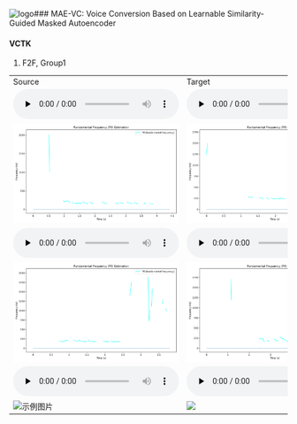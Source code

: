 ![logo](https://github.com/BrightGu/MAE-VC2/assets/22638759/2381d64f-fe01-4e6d-8e70-6c481a6e4f8f)### MAE-VC: Voice Conversion Based on Learnable Similarity-Guided Masked Autoencoder
<!-- #### [MediumVC: Any-to-any voice conversion using synthetic specific-speaker speeches as intermedium features](https://arxiv.org/abs/2110.02500) -->
#### VCTK
1. F2F, Group1
<table>
   <tr>
      <td>Source</td>
      <td>Target</td>
      <td>AdaINVC</td>
      <td>AgaINVC</td>
      <td>FragmentVC</td>
      <td>MAE-VC</td>
      <td>DiffVCHW</td>
      <td>DiffVCwoCGNG</td>
      <td>DiffVC</td>
   </tr>
   <tr>
      <td><audio id="audio" controls="" preload="none"> <source id="V1_s" src="Sample-DFHW/Compared_with_Baselines/F2F/1/source_p225_004.wav"> </audio></td>
      <td><audio id="audio" controls="" preload="none"> <source id="V1_t" src="Sample-DFHW/Compared_with_Baselines/F2F/1/target_p240_002.wav"> </audio></td>
      <td><audio id="audio" controls="" preload="none"> <source id="V1_A" src="Sample-DFHW/Compared_with_Baselines/F2F/1/AdaINVC_p225_004TOp240_002.wav"> </audio></td>
      <td><audio id="audio" controls="" preload="none"> <source id="V1_B" src="Sample-DFHW/Compared_with_Baselines/F2F/1/AgaINVC_p225_004TOp240_002.wav"> </audio></td>
      <td><audio id="audio" controls="" preload="none"> <source id="V1_C" src="Sample-DFHW/Compared_with_Baselines/F2F/1/FragmentVC_p225_004TOp240_002.wav"> </audio></td>
      <td><audio id="audio" controls="" preload="none"> <source id="V1_D" src="Sample-DFHW/Compared_with_Baselines/F2F/1/MAEVC_p225_004TOp240_002.wav"> </audio></td>
      <td><audio id="audio" controls="" preload="none"> <source id="V1_E" src="Sample-DFHW/Compared_with_Baselines/F2F/1/DiffVCHW_p225_004TOp240_002.wav"> </audio></td>
      <td><audio id="audio" controls="" preload="none"> <source id="V1_F" src="Sample-DFHW/Compared_with_Baselines/F2F/1/DiffVCwoCGNG_p225_004TOp240_002.wav"> </audio></td>
      <td><audio id="audio" controls="" preload="none"> <source id="V1_G" src="Sample-DFHW/Compared_with_Baselines/F2F/1/DiffVC_p225_004TOp240_002.wav"> </audio></td>
   </tr>
  
   
  <tr>
      <td> <img src="Sample-DFHW/Compared_with_Baselines/F2F/1/source_p225_004_f0.png" alt="示例图片"></td>
      <td><img src="Sample-DFHW/Compared_with_Baselines/F2F/1/target_p240_002_f0.png"> </audio></td>
      <td><img src="Sample-DFHW/Compared_with_Baselines/F2F/1/AdaINVC_p225_004TOp240_002_f0.png"> </audio></td>
      <td><img src="Sample-DFHW/Compared_with_Baselines/F2F/1/AgaINVC_p225_004TOp240_002_f0.png"> </audio></td>
      <td><img src="Sample-DFHW/Compared_with_Baselines/F2F/1/FragmentVC_p225_004TOp240_002_f0.png"> </audio></td>
      <td><img src="Sample-DFHW/Compared_with_Baselines/F2F/1/MAEVC_p225_004TOp240_002_f0.png"> </audio></td>
      <td><img src="Sample-DFHW/Compared_with_Baselines/F2F/1/DiffVCHW_p225_004TOp240_002_f0.png"> </audio></td>
      <td><img src="Sample-DFHW/Compared_with_Baselines/F2F/1/DiffVCwoCGNG_p225_004TOp240_002_f0.png"> </audio></td>
      <td><img src="Sample-DFHW/Compared_with_Baselines/F2F/1/DiffVC_p225_004TOp240_002_f0.png"> </audio></td>
  </tr>

   <tr>
      <td><audio id="audio" controls="" preload="none"> <source id="V1_s" src="Sample-DFHW/Compared_with_Baselines/F2F/2/source_p264_045.wav"> </audio></td>
      <td><audio id="audio" controls="" preload="none"> <source id="V1_t" src="Sample-DFHW/Compared_with_Baselines/F2F/2/target_p225_039.wav"> </audio></td>
      <td><audio id="audio" controls="" preload="none"> <source id="V1_A" src="Sample-DFHW/Compared_with_Baselines/F2F/2/AdaINVC_p264_045TOp225_039.wav"> </audio></td>
      <td><audio id="audio" controls="" preload="none"> <source id="V1_B" src="Sample-DFHW/Compared_with_Baselines/F2F/2/AgaINVC_p264_045TOp225_039.wav"> </audio></td>
      <td><audio id="audio" controls="" preload="none"> <source id="V1_C" src="Sample-DFHW/Compared_with_Baselines/F2F/2/FragmentVC_p264_045TOp225_039.wav"> </audio></td>
      <td><audio id="audio" controls="" preload="none"> <source id="V1_D" src="Sample-DFHW/Compared_with_Baselines/F2F/2/MAEVC_p264_045TOp225_039.wav"> </audio></td>
      <td><audio id="audio" controls="" preload="none"> <source id="V1_E" src="Sample-DFHW/Compared_with_Baselines/F2F/2/DiffVCHW_p264_045TOp225_039.wav"> </audio></td>
      <td><audio id="audio" controls="" preload="none"> <source id="V1_F" src="Sample-DFHW/Compared_with_Baselines/F2F/2/DiffVCwoCGNG_p264_045TOp225_039.wav"> </audio></td>
      <td><audio id="audio" controls="" preload="none"> <source id="V1_G" src="Sample-DFHW/Compared_with_Baselines/F2F/2/DiffVC_p264_045TOp225_039.wav"> </audio></td>
   </tr>
  
   
  <tr>
      <td><img src="Sample-DFHW/Compared_with_Baselines/F2F/2/source_p264_045_f0.png" alt="示例图片"></td>
      <td><img src="Sample-DFHW/Compared_with_Baselines/F2F/2/target_p225_039_f0.png"> </audio></td>
      <td><img src="Sample-DFHW/Compared_with_Baselines/F2F/2/AdaINVC_p264_045TOp225_039_f0.png"> </audio></td>
      <td><img src="Sample-DFHW/Compared_with_Baselines/F2F/2/AgaINVC_p264_045TOp225_039_f0.png"> </audio></td>
      <td><img src="Sample-DFHW/Compared_with_Baselines/F2F/2/FragmentVC_p264_045TOp225_039_f0.png"> </audio></td>
      <td><img src="Sample-DFHW/Compared_with_Baselines/F2F/2/MAEVC_p264_045TOp225_039_f0.png"> </audio></td>
      <td><img src="Sample-DFHW/Compared_with_Baselines/F2F/2/DiffVCHW_p264_045TOp225_039_f0.png"> </audio></td>
      <td><img src="Sample-DFHW/Compared_with_Baselines/F2F/2/DiffVCwoCGNG_p264_045TOp225_039_f0.png"> </audio></td>
      <td><img src="Sample-DFHW/Compared_with_Baselines/F2F/2/DiffVC_p264_045TOp225_039_f0.png"> </audio></td>
  </tr>

  <tr>
      <td><audio id="audio" controls="" preload="none"> <source id="V1_s" src="Sample-DFHW/Compared_with_Baselines/F2F/3/source_p329_009.wav"> </audio></td>
      <td><audio id="audio" controls="" preload="none"> <source id="V1_t" src="Sample-DFHW/Compared_with_Baselines/F2F/3/target_p225_030.wav"> </audio></td>
      <td><audio id="audio" controls="" preload="none"> <source id="V1_A" src="Sample-DFHW/Compared_with_Baselines/F2F/3/AdaINVC_p329_009TOp225_030.wav"> </audio></td>
      <td><audio id="audio" controls="" preload="none"> <source id="V1_B" src="Sample-DFHW/Compared_with_Baselines/F2F/3/AgaINVC_p329_009TOp225_030.wav"> </audio></td>
      <td><audio id="audio" controls="" preload="none"> <source id="V1_C" src="Sample-DFHW/Compared_with_Baselines/F2F/3/FragmentVC_p329_009TOp225_030.wav"> </audio></td>
      <td><audio id="audio" controls="" preload="none"> <source id="V1_D" src="Sample-DFHW/Compared_with_Baselines/F2F/3/MAEVC_p329_009TOp225_030.wav"> </audio></td>
      <td><audio id="audio" controls="" preload="none"> <source id="V1_E" src="Sample-DFHW/Compared_with_Baselines/F2F/3/DiffVCHW_p329_009TOp225_030.wav"> </audio></td>
      <td><audio id="audio" controls="" preload="none"> <source id="V1_F" src="Sample-DFHW/Compared_with_Baselines/F2F/3/DiffVCwoCGNG_p264_045TOp225_039.wav"> </audio></td>
      <td><audio id="audio" controls="" preload="none"> <source id="V1_G" src="Sample-DFHW/Compared_with_Baselines/F2F/3/DiffVC_p264_045TOp225_039.wav"> </audio></td>
   </tr>
  
   
  <tr>
      <td><img src="Sample-DFHW/Compared_with_Baselines/F2F/3/source_p264_045_f0.png" alt="示例图片"></td>
      <td><img src="Sample-DFHW/Compared_with_Baselines/F2F/3/target_p225_039_f0.png"> </audio></td>
      <td><img src="Sample-DFHW/Compared_with_Baselines/F2F/3/AdaINVC_p264_045TOp225_039_f0.png"> </audio></td>
      <td><img src="Sample-DFHW/Compared_with_Baselines/F2F/3/AgaINVC_p264_045TOp225_039_f0.png"> </audio></td>
      <td><img src="Sample-DFHW/Compared_with_Baselines/F2F/3/FragmentVC_p264_045TOp225_039_f0.png"> </audio></td>
      <td><img src="Sample-DFHW/Compared_with_Baselines/F2F/3/MAEVC_p264_045TOp225_039_f0.png"> </audio></td>
      <td><img src="Sample-DFHW/Compared_with_Baselines/F2F/3/DiffVCHW_p264_045TOp225_039_f0.png"> </audio></td>
      <td><img src="Sample-DFHW/Compared_with_Baselines/F2F/3/DiffVCwoCGNG_p264_045TOp225_039_f0.png"> </audio></td>
      <td><img src="Sample-DFHW/Compared_with_Baselines/F2F/3/DiffVC_p264_045TOp225_039_f0.png"> </audio></td>
  </tr>
  
   
</table>
